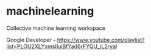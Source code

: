 # machinelearning
Collective machine learning workspace

Google Developer - https://www.youtube.com/playlist?list=PLOU2XLYxmsIIuiBfYad6rFYQU_jL2ryal